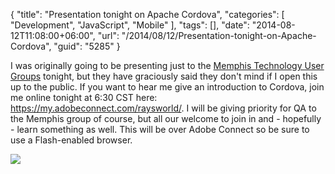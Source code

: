 {
	"title": "Presentation tonight on Apache Cordova",
	"categories": [
		"Development",
		"JavaScript",
		"Mobile"
	],
	"tags": [],
	"date": "2014-08-12T11:08:00+06:00",
	"url": "/2014/08/12/Presentation-tonight-on-Apache-Cordova",
	"guid": "5285"
}

<p>
I was originally going to be presenting just to the <a href="http://www.meetup.com/memphis-technology-user-groups/">Memphis Technology User Groups</a> tonight, but they have graciously said they don't mind if I open this up to the public. If you want to hear me give an introduction to Cordova, join me online tonight at 6:30 CST here: <a href="https://my.adobeconnect.com/raysworld/">https://my.adobeconnect.com/raysworld/</a>. I will be giving priority for QA to the Memphis group of course, but all our welcome to join in and - hopefully - learn something as well. This will be over Adobe Connect so be sure to use a Flash-enabled browser.
</p>

<p>
<img src="http://static.raymondcamden.com/images/cordova_logo_normal_dark.png" />
</p>